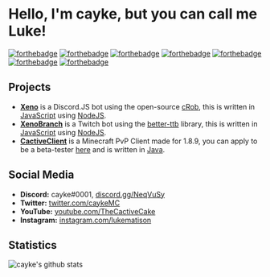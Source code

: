 # Hello, I'm cayke, but you can call me Luke!

[![forthebadge](https://forthebadge.com/images/badges/60-percent-of-the-time-works-every-time.svg)](https://forthebadge.com)
[![forthebadge](https://forthebadge.com/images/badges/powered-by-netflix.svg)](https://forthebadge.com)
[![forthebadge](https://forthebadge.com/images/badges/gluten-free.svg)](https://forthebadge.com)
[![forthebadge](https://forthebadge.com/images/badges/does-not-contain-msg.svg)](https://forthebadge.com)
[![forthebadge](https://forthebadge.com/images/badges/designed-in-ms-paint.svg)](https://forthebadge.com)
[![forthebadge](https://forthebadge.com/images/badges/compatibility-ie-6.svg)](https://forthebadge.com)
[![forthebadge](https://forthebadge.com/images/badges/uses-badges.svg)](https://forthebadge.com)



## Projects

* [**Xeno**](https://top.gg/bot/470859700079165450) is a Discord.JS bot using the open-source [cRob](https://github.com/tascord/cRob), this is written in [JavaScript](https://www.javascript.com/) using [NodeJS](https://nodejs.org/en/).
* [**XenoBranch**](https://github.com/caykey/Xeno-TwitchBranch) is a Twitch bot using the [better-ttb](https://www.npmjs.com/package/better-ttb) library, this is written in [JavaScript](https://www.javascript.com/) using [NodeJS](https://nodejs.org/en/).
* [**CactiveClient**](https://discord.gg/NeqVuSy) is a Minecraft PvP Client made for 1.8.9, you can apply to be a beta-tester [here](https://forms.gle/Jdmc9qxwCGhUs2pCA) and is written in [Java](http://java.com/).


## Social Media

* **Discord:** cayke#0001, [discord.gg/NeqVuSy](https://discord.gg/NeqVuSy)
* **Twitter:** [twitter.com/caykeMC](https://twitter.com/caykeMC)
* **YouTube:** [youtube.com/TheCactiveCake](https://youtube.com/TheCactiveCake)
* **Instagram:** [instagram.com/lukematison](https://instagram.com/lukematison)

## Statistics
![cayke's github stats](https://github-readme-stats.vercel.app/api?username=caykey)
